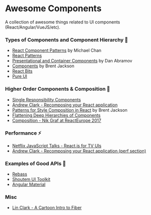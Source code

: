 # Awesome Components
A collection of awesome things related to UI components (React/Angular/VueJS/etc).


### Types of Components and Component Hierarchy 🌲

- [React Component Patterns](https://www.youtube.com/watch?v=YaZg8wg39QQ) by Michael Chan
- [React Patterns](http://reactpatterns.com)
- [Presentational and Container Components](https://medium.com/@dan_abramov/smart-and-dumb-components-7ca2f9a7c7d0#.ah4312963) by Dan Abramov
- [Components](http://jxnblk.com/writing/posts/components) by Brent Jackson
- [React Bits](https://vasanthk.gitbooks.io/react-bits/?q=component)
- [Pure UI](https://rauchg.com/2015/pure-ui#)


### Higher Order Components & Composition 🍬
- [Single Responsibility Components](https://www.youtube.com/watch?v=pSdp92Up8O8)
- [Andrew Clark - Recomposing your React application](https://www.youtube.com/watch?v=zD_judE-bXk)
- [Patterns for Style Composition in React](http://jxnblk.com/writing/posts/patterns-for-style-composition-in-react) by Brent Jackson
- [Flattening Deep Hierarchies of Components](http://varun.ca/flattening-deep-hierarchies-of-components/)
- [Composition - Nik Graf at ReactEurope 2017](https://www.youtube.com/watch?v=qJgff2spvzM)


### Performance ⚡️
- [Netflix JavaScript Talks - React.js for TV UIs](https://www.youtube.com/watch?v=5sETJs2_jwo&feature=youtu.be&t=15m55s)
- [Andrew Clark - Recomposing your React application (perf section)](https://www.youtube.com/watch?v=zD_judE-bXk&feature=youtu.be&t=19m10s)


### Examples of Good APIs 💖
- [Rebass](http://jxnblk.com/rebass)
- [Shoutem UI Toolkit](http://shoutem.github.io/docs/ui-toolkit/components/typography)
- [Angular Material](https://material.angular.io/)


### Misc
- [Lin Clark - A Cartoon Intro to Fiber](https://www.youtube.com/watch?v=ZCuYPiUIONs)
